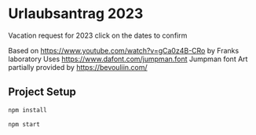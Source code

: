 # Urlaubsantrag 2023

Vacation request for 2023 click on the dates to confirm

Based on https://www.youtube.com/watch?v=gCa0z4B-CRo by Franks laboratory
Uses https://www.dafont.com/jumpman.font Jumpman font
Art partially provided by https://bevouliin.com/

## Project Setup

```sh
npm install
```
```sh
npm start
```